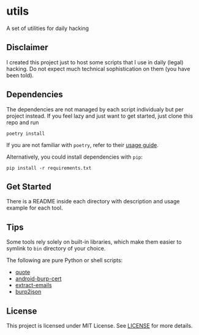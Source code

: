 # utils
A set of utilities for daily hacking


## Disclaimer

I created this project just to host some scripts that I use in daily (legal) hacking.
Do not expect much technical sophistication on them (you have been told).


## Dependencies

The dependencies are not managed by each script individualy but per project instead.
If you feel lazy and just want to get started, just clone this repo and run

```
poetry install
```

If you are not familiar with `poetry`, refer to their
[usage guide](https://python-poetry.org/docs/basic-usage/).

Alternatively, you could install dependencies with `pip`:

```
pip install -r requirements.txt
```


## Get Started

There is a README inside each directory with description and usage example for each tool.


## Tips

Some tools rely solely on built-in libraries, which make them easier to symlink to `bin`
directory of your choice.

The following are pure Python or shell scripts:
  - [quote](quote)
  - [android-burp-cert](android-burp-cert)
  - [extract-emails](extract-emails)
  - [burp2json](burp2json)


## License

This project is licensed under MIT License. See [LICENSE](LICENSE) for more details.
